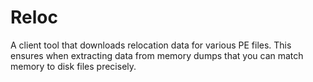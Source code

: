 # Reloc
A client tool that downloads relocation data for various PE files.  This ensures when extracting data from memory dumps that you can match memory to disk files precisely. 
